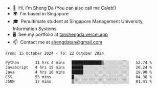 <!---
tan-sd/tan-sd is a ✨ special ✨ repository because its `README.md` (this file) appears on your GitHub profile.
You can click the Preview link to take a look at your changes.
--->
- 👋  Hi, I'm Sheng Da (You can also call me Caleb!)
- 🌍  I'm based in Singapore
- 🎓  Penultimate student at Singapore Management University, Information Systems
- 🖥️  See my portfolio at [tanshengda.vercel.app](https://tanshengda.vercel.app/)
- 📫  Contact me at [shengdatan@gmail.com](mailto:shengdatan@gmail.com)

<!--START_SECTION:waka-->

```txt
From: 15 October 2024 - To: 22 October 2024

Python       11 hrs 4 mins   █████████████▒░░░░░░░░░░░   52.74 %
JavaScript   4 hrs 15 mins   █████░░░░░░░░░░░░░░░░░░░░   20.24 %
Java         4 hrs 10 mins   █████░░░░░░░░░░░░░░░░░░░░   19.90 %
CSS          55 mins         █░░░░░░░░░░░░░░░░░░░░░░░░   04.38 %
JSON         17 mins         ▒░░░░░░░░░░░░░░░░░░░░░░░░   01.41 %
```

<!--END_SECTION:waka-->
